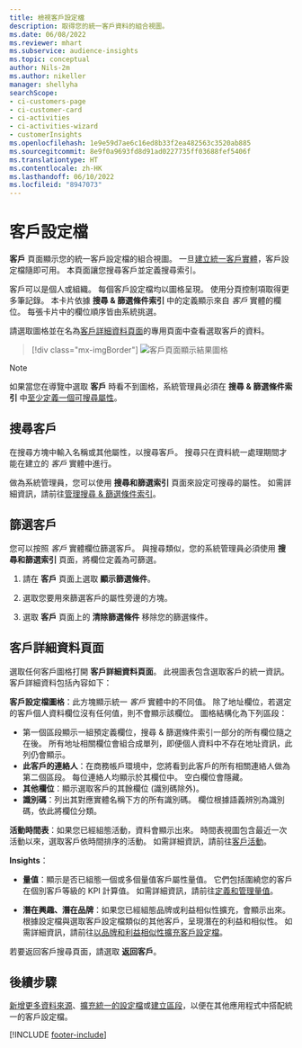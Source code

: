 ```yaml
---
title: 檢視客戶設定檔
description: 取得您的統一客戶資料的組合視圖。
ms.date: 06/08/2022
ms.reviewer: mhart
ms.subservice: audience-insights
ms.topic: conceptual
author: Nils-2m
ms.author: nikeller
manager: shellyha
searchScope:
- ci-customers-page
- ci-customer-card
- ci-activities
- ci-activities-wizard
- customerInsights
ms.openlocfilehash: 1e9e59d7ae6c16ed8b33f2ea482563c3520ab885
ms.sourcegitcommit: 8e9f0a9693fd8d91ad0227735ff03688fef5406f
ms.translationtype: HT
ms.contentlocale: zh-HK
ms.lasthandoff: 06/10/2022
ms.locfileid: "8947073"
---
```

# <a name="customer-profiles"></a>客戶設定檔

**客戶** 頁面顯示您的統一客戶設定檔的組合視圖。 一旦[建立統一客戶實體](data-unification.md)，客戶設定檔隨即可用。 本頁面讓您搜尋客戶並定義搜尋索引。

客戶可以是個人或組織。 每個客戶設定檔均以圖格呈現。 使用分頁控制項取得更多筆記錄。 本卡片依據 **搜尋 & 篩選條件索引** 中的定義顯示來自 *客戶* 實體的欄位。 每張卡片中的欄位順序皆由系統挑選。

請選取圖格並在名為[客戶詳細資料頁面](customer-profiles.md#customer-details-page)的專用頁面中查看選取客戶的資料。

> [!div class="mx-imgBorder"]
> ![客戶頁面顯示結果圖格](media/customers-page-result-tiles-B2C.png "客戶頁面顯示結果圖格")

> [!NOTE]
> 如果當您在導覽中選取 **客戶** 時看不到圖格，系統管理員必須在 **搜尋 & 篩選條件索引** 中[至少定義一個可搜尋屬性](search-filter-index.md)。

## <a name="search-for-customers"></a>搜尋客戶

在搜尋方塊中輸入名稱或其他屬性，以搜尋客戶。 搜尋只在資料統一處理期間才能在建立的 *客戶* 實體中進行。

做為系統管理員，您可以使用 **搜尋和篩選索引** 頁面來設定可搜尋的屬性。 如需詳細資訊，請前往[管理搜尋 & 篩選條件索引](search-filter-index.md)。

## <a name="filter-customers"></a>篩選客戶

您可以按照 *客戶* 實體欄位篩選客戶。 與搜尋類似，您的系統管理員必須使用 **搜尋和篩選索引** 頁面，將欄位定義為可篩選。

1. 請在 **客戶** 頁面上選取 **顯示篩選條件**。

1. 選取您要用來篩選客戶的屬性旁邊的方塊。

1. 選取 **客戶** 頁面上的 **清除篩選條件** 移除您的篩選條件。

## <a name="customer-details-page"></a>客戶詳細資料頁面

選取任何客戶圖格打開 **客戶詳細資料頁面**。 此視圖表包含選取客戶的統一資訊。 客戶詳細資料包括內容如下：

**客戶設定檔圖格**：此方塊顯示統一 *客戶* 實體中的不同值。 除了地址欄位，若選定的客戶個人資料欄位沒有任何值，則不會顯示該欄位。 圖格結構化為下列區段：

- 第一個區段顯示一組預定義欄位，搜尋 & 篩選條件索引一部分的所有欄位隨之在後。 所有地址相關欄位會組合成單列，即便個人資料中不存在地址資訊，此列仍會顯示。
- **此客戶的連絡人**：在商務帳戶環境中，您將看到此客戶的所有相關連絡人做為第二個區段。 每位連絡人均顯示於其欄位中。 空白欄位會隱藏。
- **其他欄位**：顯示選取客戶的其餘欄位 (識別碼除外)。
- **識別碼**：列出其對應實體名稱下方的所有識別碼。 欄位根據語義辨別為識別碼，依此將欄位分類。

**活動時間表**：如果您已經組態活動，資料會顯示出來。 時間表視圖包含最近一次活動以來，選取客戶依時間排序的活動。 如需詳細資訊，請前往[客戶活動](activities.md)。

**Insights**：

- **量值**：顯示是否已組態一個或多個量值客戶屬性量值。 它們包括圍繞您的客戶在個別客戶等級的 KPI 計算值。 如需詳細資訊，請前往[定義和管理量值](measures.md)。

- **潛在興趣、潛在品牌**：如果您已經組態品牌或利益相似性擴充，會顯示出來。 根據設定檔與選取客戶設定檔類似的其他客戶，呈現潛在的利益和相似性。 如需詳細資訊，請前往[以品牌和利益相似性擴充客戶設定檔](enrichment-microsoft.md)。

若要返回客戶搜尋頁面，請選取 **返回客戶**。

## <a name="next-steps"></a>後續步驟

[新增更多資料來源](data-sources.md)、[擴充統一的設定檔](enrichment-hub.md)或[建立區段](segments.md)，以便在其他應用程式中搭配統一的客戶設定檔。

[!INCLUDE [footer-include](includes/footer-banner.md)]
